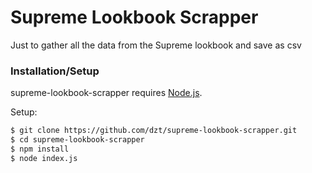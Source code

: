 # Supreme Lookbook Scrapper

Just to gather all the data from the Supreme lookbook and save as csv

### Installation/Setup

supreme-lookbook-scrapper requires [Node.js](http://nodejs.org/).

Setup:

```sh
$ git clone https://github.com/dzt/supreme-lookbook-scrapper.git
$ cd supreme-lookbook-scrapper
$ npm install
$ node index.js
```
